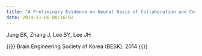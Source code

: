 ```yaml
---
title: "A Preliminary Evidence on Neural Basis of Collaboration and Competition from fMRI"
date: 2014-11-06 00:16:02
---
```


Jung EK, Zhang J, Lee SY, Lee JH

{{<format bright-green>}}
Brain Engineering Society of Korea (BESK), 2014
{{</format>}}